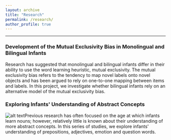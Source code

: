 ```yaml
---
layout: archive
title: "Research"
permalink: /research/
author_profile: true
---
```



------
### Development of the Mutual Exclusivity Bias in Monolingual and Bilingual Infants
Research has suggested that monolingual and bilingual infants differ in their ability to use the word learning heuristic, mutual exclusivity. The mutual exclusivity bias refers to the tendency to map novel labels onto novel objects and has been argued to rely on one-to-one mapping between items and labels. In this project, we investigate whether bilingual infants rely on an alternative model of the mutual exclusivity bias. 

### Exploring Infants' Understanding of Abstract Concepts
![alt text](shannongibson.github.io/_pages/Emotion_study.png "Emotion study")Previous research has often focused on the age at which infants learn nouns; however, relatively little is known about their understanding of more abstract concepts. In this series of studies, we explore infants' understanding of prepositions, adjectives, emotion and question words. 
